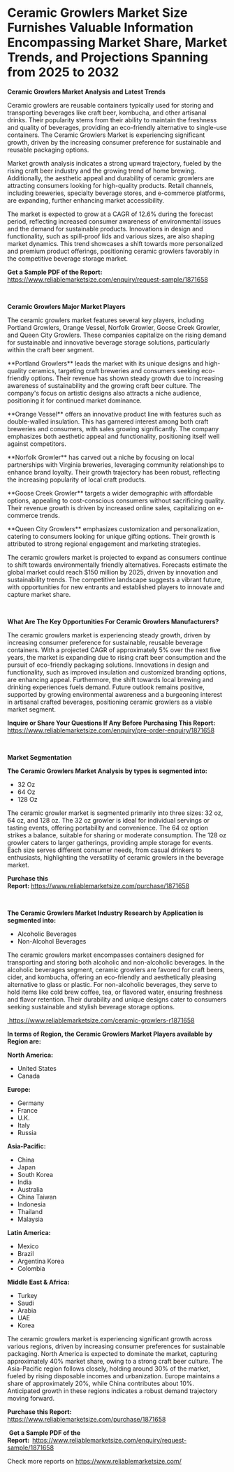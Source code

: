 <p><h1>Ceramic Growlers Market Size Furnishes Valuable Information Encompassing Market Share, Market Trends, and Projections Spanning from 2025 to 2032</h1></p><p><strong>Ceramic Growlers Market Analysis and Latest Trends</strong></p>
<p><p>Ceramic growlers are reusable containers typically used for storing and transporting beverages like craft beer, kombucha, and other artisanal drinks. Their popularity stems from their ability to maintain the freshness and quality of beverages, providing an eco-friendly alternative to single-use containers. The Ceramic Growlers Market is experiencing significant growth, driven by the increasing consumer preference for sustainable and reusable packaging options.</p><p>Market growth analysis indicates a strong upward trajectory, fueled by the rising craft beer industry and the growing trend of home brewing. Additionally, the aesthetic appeal and durability of ceramic growlers are attracting consumers looking for high-quality products. Retail channels, including breweries, specialty beverage stores, and e-commerce platforms, are expanding, further enhancing market accessibility.</p><p>The market is expected to grow at a CAGR of 12.6% during the forecast period, reflecting increased consumer awareness of environmental issues and the demand for sustainable products. Innovations in design and functionality, such as spill-proof lids and various sizes, are also shaping market dynamics. This trend showcases a shift towards more personalized and premium product offerings, positioning ceramic growlers favorably in the competitive beverage storage market.</p></p>
<p><strong>Get a Sample PDF of the Report:&nbsp;</strong> <a href="https://www.reliablemarketsize.com/enquiry/request-sample/1871658?utm_campaign=2281&utm_medium=2&utm_source=Github&utm_content=ia&utm_term=04042025&utm_id=ceramic-growlers">https://www.reliablemarketsize.com/enquiry/request-sample/1871658</a></p>
<p>&nbsp;</p>
<p><strong>Ceramic Growlers Major Market Players</strong></p>
<p><p>The ceramic growlers market features several key players, including Portland Growlers, Orange Vessel, Norfolk Growler, Goose Creek Growler, and Queen City Growlers. These companies capitalize on the rising demand for sustainable and innovative beverage storage solutions, particularly within the craft beer segment.</p><p>**Portland Growlers** leads the market with its unique designs and high-quality ceramics, targeting craft breweries and consumers seeking eco-friendly options. Their revenue has shown steady growth due to increasing awareness of sustainability and the growing craft beer culture. The company's focus on artistic designs also attracts a niche audience, positioning it for continued market dominance.</p><p>**Orange Vessel** offers an innovative product line with features such as double-walled insulation. This has garnered interest among both craft breweries and consumers, with sales growing significantly. The company emphasizes both aesthetic appeal and functionality, positioning itself well against competitors.</p><p>**Norfolk Growler** has carved out a niche by focusing on local partnerships with Virginia breweries, leveraging community relationships to enhance brand loyalty. Their growth trajectory has been robust, reflecting the increasing popularity of local craft products. </p><p>**Goose Creek Growler** targets a wider demographic with affordable options, appealing to cost-conscious consumers without sacrificing quality. Their revenue growth is driven by increased online sales, capitalizing on e-commerce trends.</p><p>**Queen City Growlers** emphasizes customization and personalization, catering to consumers looking for unique gifting options. Their growth is attributed to strong regional engagement and marketing strategies.</p><p>The ceramic growlers market is projected to expand as consumers continue to shift towards environmentally friendly alternatives. Forecasts estimate the global market could reach $150 million by 2025, driven by innovation and sustainability trends. The competitive landscape suggests a vibrant future, with opportunities for new entrants and established players to innovate and capture market share.</p></p>
<p>&nbsp;</p>
<p><strong>What Are The Key Opportunities For Ceramic Growlers Manufacturers?</strong></p>
<p><p>The ceramic growlers market is experiencing steady growth, driven by increasing consumer preference for sustainable, reusable beverage containers. With a projected CAGR of approximately 5% over the next five years, the market is expanding due to rising craft beer consumption and the pursuit of eco-friendly packaging solutions. Innovations in design and functionality, such as improved insulation and customized branding options, are enhancing appeal. Furthermore, the shift towards local brewing and drinking experiences fuels demand. Future outlook remains positive, supported by growing environmental awareness and a burgeoning interest in artisanal crafted beverages, positioning ceramic growlers as a viable market segment.</p></p>
<p><strong>Inquire or Share Your Questions If Any Before Purchasing This Report:</strong> <a href="https://www.reliablemarketsize.com/enquiry/pre-order-enquiry/1871658?utm_campaign=2281&utm_medium=2&utm_source=Github&utm_content=ia&utm_term=04042025&utm_id=ceramic-growlers">https://www.reliablemarketsize.com/enquiry/pre-order-enquiry/1871658</a></p>
<p>&nbsp;</p>
<p><strong>Market Segmentation</strong></p>
<p><strong>The Ceramic Growlers Market Analysis by types is segmented into:</strong></p>
<p><ul><li>32 Oz</li><li>64 Oz</li><li>128 Oz</li></ul></p>
<p><p>The ceramic growler market is segmented primarily into three sizes: 32 oz, 64 oz, and 128 oz. The 32 oz growler is ideal for individual servings or tasting events, offering portability and convenience. The 64 oz option strikes a balance, suitable for sharing or moderate consumption. The 128 oz growler caters to larger gatherings, providing ample storage for events. Each size serves different consumer needs, from casual drinkers to enthusiasts, highlighting the versatility of ceramic growlers in the beverage market.</p></p>
<p><strong>Purchase this Report:&nbsp;</strong><a href="https://www.reliablemarketsize.com/purchase/1871658?utm_campaign=2281&utm_medium=2&utm_source=Github&utm_content=ia&utm_term=04042025&utm_id=ceramic-growlers">https://www.reliablemarketsize.com/purchase/1871658</a></p>
<p>&nbsp;</p>
<p><strong>The Ceramic Growlers Market Industry Research by Application is segmented into:</strong></p>
<p><ul><li>Alcoholic Beverages</li><li>Non-Alcohol Beverages</li></ul></p>
<p><p>The ceramic growlers market encompasses containers designed for transporting and storing both alcoholic and non-alcoholic beverages. In the alcoholic beverages segment, ceramic growlers are favored for craft beers, cider, and kombucha, offering an eco-friendly and aesthetically pleasing alternative to glass or plastic. For non-alcoholic beverages, they serve to hold items like cold brew coffee, tea, or flavored water, ensuring freshness and flavor retention. Their durability and unique designs cater to consumers seeking sustainable and stylish beverage storage options.</p></p>
<p><a href="https://www.reliablemarketsize.com/ceramic-growlers-r1871658?utm_campaign=2281&utm_medium=2&utm_source=Github&utm_content=ia&utm_term=04042025&utm_id=ceramic-growlers">&nbsp;https://www.reliablemarketsize.com/ceramic-growlers-r1871658</a></p>
<p><strong>In terms of Region, the Ceramic Growlers Market Players available by Region are:</strong></p>
<p>
    <p> <strong> North America: </strong>
        <ul>
            <li>United States</li>
            <li>Canada</li>
        </ul>
        </p> 
    <p> <strong> Europe: </strong>
        <ul>
            <li>Germany</li>
            <li>France</li>
            <li>U.K.</li>
            <li>Italy</li>
            <li>Russia</li>
        </ul>
        </p> 
    <p> <strong> Asia-Pacific: </strong>
        <ul>
            <li>China</li>
            <li>Japan</li>
            <li>South Korea</li>
            <li>India</li>
            <li>Australia</li>
            <li>China Taiwan</li>
            <li>Indonesia</li>
            <li>Thailand</li>
            <li>Malaysia</li>
        </ul>
        </p> 
    <p> <strong> Latin America: </strong>
        <ul>
            <li>Mexico</li>
            <li>Brazil</li>
            <li>Argentina Korea</li>
            <li>Colombia</li>
        </ul>
        </p> 
    <p> <strong> Middle East & Africa: </strong>
        <ul>
            <li>Turkey</li>
            <li>Saudi</li>
            <li>Arabia</li>
            <li>UAE</li>
            <li>Korea</li>
        </ul>
    </p>
    </p>
<p><p>The ceramic growlers market is experiencing significant growth across various regions, driven by increasing consumer preferences for sustainable packaging. North America is expected to dominate the market, capturing approximately 40% market share, owing to a strong craft beer culture. The Asia-Pacific region follows closely, holding around 30% of the market, fueled by rising disposable incomes and urbanization. Europe maintains a share of approximately 20%, while China contributes about 10%. Anticipated growth in these regions indicates a robust demand trajectory moving forward.</p></p>
<p><strong>Purchase this Report: </strong><a href="https://www.reliablemarketsize.com/purchase/1871658?utm_campaign=2281&utm_medium=2&utm_source=Github&utm_content=ia&utm_term=04042025&utm_id=ceramic-growlers">https://www.reliablemarketsize.com/purchase/1871658</a></p>
<p>&nbsp;<strong>Get a Sample PDF of the Report:&nbsp;&nbsp;</strong><a href="https://www.reliablemarketsize.com/enquiry/request-sample/1871658?utm_campaign=2281&utm_medium=2&utm_source=Github&utm_content=ia&utm_term=04042025&utm_id=ceramic-growlers">https://www.reliablemarketsize.com/enquiry/request-sample/1871658</a></p>
<p><strong></strong></p>
<p>Check more reports on <a href="https://www.reliablemarketsize.com/?utm_campaign=2281&utm_medium=2&utm_source=Github&utm_content=ia&utm_term=04042025&utm_id=ceramic-growlers">https://www.reliablemarketsize.com/</a></p>